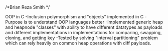 /*Brian Reza Smith */

OOP in C
    -Inclusion polymorphism and "objects" implemented in C
    -Purpose is to understand OOP languages better
    -Implemented generic heap and heapnode "classes" with ability to have different datatypes as payloads
        and different implementations in implementations for comparing, swapping, cloning, and getting key
    -Tested by solving "interval partitioning" problem which can rely heavily on common heap operations with diff payloads. 


